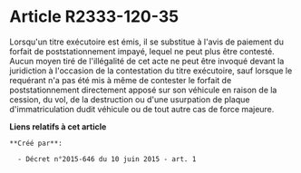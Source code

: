 # Article R2333-120-35

Lorsqu'un titre exécutoire est émis, il se substitue à l'avis de paiement du forfait de poststationnement impayé, lequel ne
peut plus être contesté. Aucun moyen tiré de l'illégalité de cet acte ne peut être invoqué devant la juridiction à l'occasion
de la contestation du titre exécutoire, sauf lorsque le requérant n'a pas été mis à même de contester le forfait de
poststationnement directement apposé sur son véhicule en raison de la cession, du vol, de la destruction ou d'une usurpation
de plaque d'immatriculation dudit véhicule ou de tout autre cas de force majeure.

**Liens relatifs à cet article**

	**Créé par**:

	  - Décret n°2015-646 du 10 juin 2015 - art. 1
